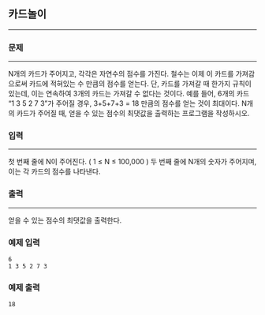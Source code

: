 ## 카드놀이
***
### 문제
***
N개의 카드가 주어지고, 각각은 자연수의 점수를 가진다. 철수는 이제 이 카드를 가져감으로써 카드에 적혀있는 수 만큼의 점수를 얻는다. 단, 카드를 가져갈 때 한가지 규칙이 있는데, 이는 연속하여 3개의 카드는 가져갈 수 없다는 것이다. 예를 들어, 6개의 카드 “1 3 5 2 7 3”가 주어질 경우, 3+5+7+3 = 18 만큼의 점수를 얻는 것이 최대이다. N개의 카드가 주어질 때, 얻을 수 있는 점수의 최댓값을 출력하는 프로그램을 작성하시오.

### 입력
***
첫 번째 줄에 N이 주어진다. ( 1 ≤ N ≤ 100,000 ) 두 번째 줄에 N개의 숫자가 주어지며, 이는 각 카드의 점수를 나타낸다.  

### 출력
***
얻을 수 있는 점수의 최댓값을 출력한다.

### 예제 입력
```
6
1 3 5 2 7 3
```
### 예제 출력
```
18
```
